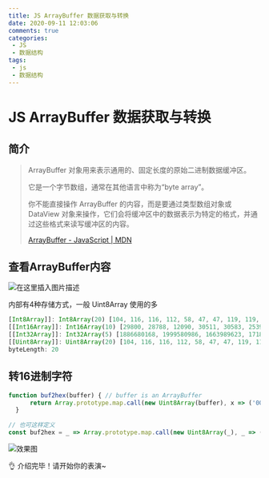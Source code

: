 ```yaml
---
title: JS ArrayBuffer 数据获取与转换
date: 2020-09-11 12:03:06
comments: true
categories:
 - JS
 - 数据结构
tags: 
 - js
 - 数据结构
---
```

# JS ArrayBuffer 数据获取与转换

## 简介
> ArrayBuffer 对象用来表示通用的、固定长度的原始二进制数据缓冲区。
> 
> 它是一个字节数组，通常在其他语言中称为“byte array”。
> 
> 你不能直接操作 ArrayBuffer 的内容，而是要通过类型数组对象或 DataView 对象来操作，它们会将缓冲区中的数据表示为特定的格式，并通过这些格式来读写缓冲区的内容。
> 
> [ArrayBuffer - JavaScript | MDN](https://developer.mozilla.org/zh-CN/docs/Web/JavaScript/Reference/Global_Objects/ArrayBuffer "ArrayBuffer - JavaScript | MDN")

## 查看ArrayBuffer内容
![在这里插入图片描述](https://img-blog.csdnimg.cn/20200911114942396.png?x-oss-process=image/watermark,type_ZmFuZ3poZW5naGVpdGk,shadow_10,text_aHR0cHM6Ly9ibG9nLmNzZG4ubmV0L0dNaW5nWmhvdQ==,size_16,color_FFFFFF,t_70#pic_center)

内部有4种存储方式，一般 Uint8Array 使用的多
```javascript
[Int8Array]]: Int8Array(20) [104, 116, 116, 112, 58, 47, 47, 119, 119, 119, 46, 99, 109, 115, 111, 102, 116, 46, 99, 110]
[[Int16Array]]: Int16Array(10) [29800, 28788, 12090, 30511, 30583, 25390, 29549, 26223, 11892, 28259]
[[Int32Array]]: Int32Array(5) [1886680168, 1999580986, 1663989623, 1718580077, 1851993716]
[[Uint8Array]]: Uint8Array(20) [104, 116, 116, 112, 58, 47, 47, 119, 119, 119, 46, 99, 109, 115, 111, 102, 116, 46, 99, 110]
byteLength: 20
```

## 转16进制字符
```javascript
function buf2hex(buffer) { // buffer is an ArrayBuffer
      return Array.prototype.map.call(new Uint8Array(buffer), x => ('00' + x.toString(16)).slice(-2)).join('');
  }
  
// 也可这样定义 
const buf2hex = _ => Array.prototype.map.call(new Uint8Array(_), _ => ('00' + _.toString(16)).slice(-2)).join('')
```

![效果图](https://img-blog.csdnimg.cn/20200911122109869.png?x-oss-process=image/watermark,type_ZmFuZ3poZW5naGVpdGk,shadow_10,text_aHR0cHM6Ly9ibG9nLmNzZG4ubmV0L0dNaW5nWmhvdQ==,size_16,color_FFFFFF,t_70#pic_center)


👌 介绍完毕！请开始你的表演~

